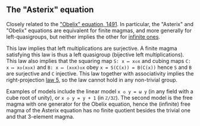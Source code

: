 ## The "Asterix" equation

Closely related to the ["Obelix" equation, 1491](https://teorth.github.io/equational_theories/implications/?1491).  In particular, the "Asterix" and "Obelix" equations are equivalent for finite magmas, and more generally for left-quasigroups, but neither implies the other for [infinite ones](https://teorth.github.io/equational_theories/blueprint/infinite-magma-constructions-chapter.html#asterix-section).

This law implies that left multiplications are surjective.  A finite magma satisfying this law is thus a left quasigroup (bijective left multiplications).  This law also implies that the squaring map `S: x ↦ x◇x` and cubing maps `C: x ↦ x◇(x◇x)` and `B: x ↦ (x◇x)◇x` obey `x = S(C(x)) = B(C(x))` hence `S` and `B` are surjective and `C` injective.  This law together with associativity implies the right-projection [law 5](https://teorth.github.io/equational_theories/implications/?5), so the law cannot hold in any non-trivial group.

Examples of models include the linear model `x ◇ y = ω y` (in any field with a cube root of unity), or `x ◇ y = y + 1` (in `ℤ/3ℤ`).  The second model is the free magma with one generator for the Obelix equation, hence the (infinite) free magma of the Asterix equation has no finite quotient besides the trivial one and that 3-element magma.

